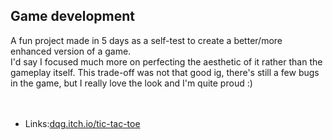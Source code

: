 ## Game development
A fun project made in 5 days as a self-test to create a better/more enhanced version of a game.<br>
I'd say I focused much more on perfecting the aesthetic of it rather than the gameplay itself. This trade-off was not that good ig, there's still a few bugs in the game, but I really love the look and I'm quite proud :)<br>
<br><br>
- Links:<a href="https://dqg.itch.io/tic-tac-toe">dqg.itch.io/tic-tac-toe</a>

